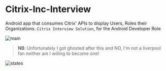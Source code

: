 # Citrix-Inc-Interview
Android app that consumes Citrix' APIs to display Users, Roles their Organizations. `Citrix Interview Solution`, for the Android Developer Role

![main](https://github.com/Ericgacoki/Citrix-Inc-Interview/assets/54077752/092c1900-81fa-4af0-8125-bc77ba5023c9)

> __NB__: Unfortunately I got ghosted after this and NO, I'm not a liverpool fan neither am I willing to become one!

![states](https://github.com/Ericgacoki/Citrix-Inc-Interview/assets/54077752/c109c44d-dc6e-4bf3-8e7e-d77b148d68c6)

